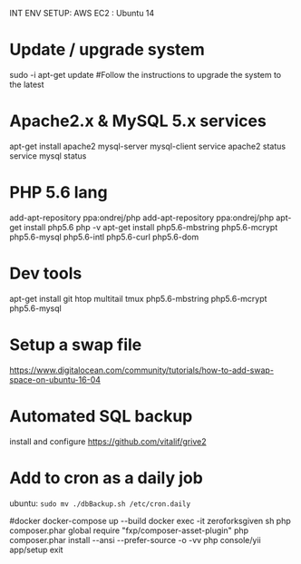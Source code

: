INT ENV SETUP:
AWS EC2 : Ubuntu 14

# Update / upgrade system
sudo -i
apt-get update #Follow the instructions to upgrade the system to the latest

# Apache2.x & MySQL 5.x services
apt-get install apache2 mysql-server mysql-client
service apache2 status
service mysql status

# PHP 5.6 lang
add-apt-repository ppa:ondrej/php
add-apt-repository ppa:ondrej/php
apt-get install php5.6
php -v
apt-get install php5.6-mbstring php5.6-mcrypt php5.6-mysql php5.6-intl php5.6-curl php5.6-dom

# Dev tools
apt-get install git htop multitail tmux php5.6-mbstring php5.6-mcrypt php5.6-mysql

# Setup a swap file
https://www.digitalocean.com/community/tutorials/how-to-add-swap-space-on-ubuntu-16-04

# Automated SQL backup
install and configure https://github.com/vitalif/grive2

# Add to cron as a daily job 
ubuntu: `sudo mv ./dbBackup.sh /etc/cron.daily`

#docker 
docker-compose up --build
docker exec -it zeroforksgiven sh
php composer.phar global require "fxp/composer-asset-plugin"
php composer.phar install --ansi --prefer-source -o -vv
php console/yii app/setup
exit